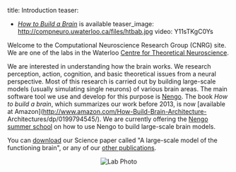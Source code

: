 title: Introduction
teaser:
  - <a href="http://www.amazon.com/How-Build-Brain-Architecture-Architectures/dp/0199794545/"><em>How to Build a Brain</em></a> is available
teaser_image: http://compneuro.uwaterloo.ca/files/htbab.jpg
video: Y11sTKgC0Ys

Welcome to the Computational Neuroscience Research Group (CNRG) site. We are
one of the labs in the Waterloo [Centre for Theoretical Neuroscience](http://ctn.uwaterloo.ca/).

We are interested in understanding how the brain works. We research
perception, action, cognition, and basic theoretical issues from a neural
perspective. Most of this research is carried out by building large-scale
models (usually simulating single neurons) of various brain areas. The main
software tool we use and develop for this purpose is
[Nengo](http://www.nengo.ca/). The book _How to build a brain_, which
summarizes our work before 2013, is now [available at
Amazon](http://www.amazon.com/How-Build-Brain-Architecture-
Architectures/dp/0199794545/).
We are currently offering the
[Nengo summer school](http://nengo.ca/summerschool)
on how to use Nengo to build large-scale brain models.

You can [download](http://nengo.ca/publications/spaunsciencepaper) our 
Science paper called "A large-scale model of the functioning brain", or any of
our [other publications](/publications.html).

<center><img src="http://i.imgur.com/yxWzoWA.jpg" alt="Lab Photo" /></center>
